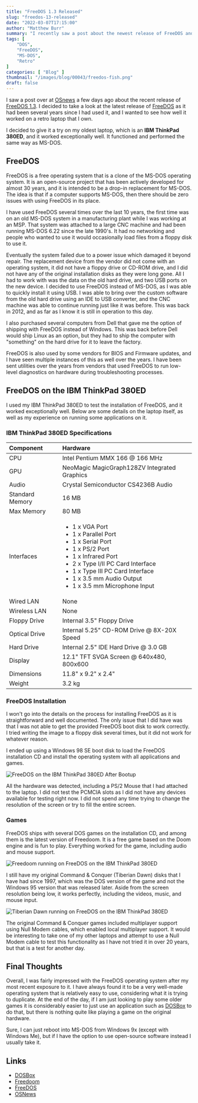 ```yaml
---
title: "FreeDOS 1.3 Released"
slug: "freedos-13-released"
date: "2022-03-07T17:15:00"
author: "Matthew Burr"
summary: "I recently saw a post about the newest release of FreeDOS and I wanted to take some time and see how well it works in 2022 on a laptop that was designed to run it from the late MS-DOS era."
tags: [
    "DOS",
    "FreeDOS",
    "MS-DOS",
    "Retro"
]
categories: [ "Blog" ]
thumbnail: "/images/blog/00043/freedos-fish.png"
draft: false
---
```


I saw a post over at [OSnews](https://www.osnews.com/) a few days ago about the recent release of [FreeDOS 1.3](https://www.osnews.com/story/134597/freedos-1-3-released/). I decided to take a look at the latest release of [FreeDOS](https://freedos.org/) as it had been several years since I had used it, and I wanted to see how well it worked on a retro laptop that I own.

I decided to give it a try on my oldest laptop, which is an **IBM ThinkPad 380ED**, and it worked exceptionally well. It functioned and performed the same way as MS-DOS.

## FreeDOS ##

FreeDOS is a free operating system that is a clone of the MS-DOS operating system. It is an open-source project that has been actively developed for almost 30 years, and it is intended to be a drop-in replacement for MS-DOS. The idea is that if a computer supports MS-DOS, then there should be zero issues with using FreeDOS in its place.

I have used FreeDOS several times over the last 10 years, the first time was on an old MS-DOS system in a manufacturing plant while I was working at an MSP. That system was attached to a large CNC machine and had been running MS-DOS 6.22 since the late 1990's. It had no networking and people who wanted to use it would occasionally load files from a floppy disk to use it.

Eventually the system failed due to a power issue which damaged it beyond repair. The replacement device from the vendor did not come with an operating system, it did not have a floppy drive or CD-ROM drive, and I did not have any of the original installation disks as they were long gone. All I had to work with was the data on the old hard drive, and two USB ports on the new device. I decided to use FreeDOS instead of MS-DOS, as I was able to quickly install it using USB. I was able to bring over the custom software from the old hard drive using an IDE to USB converter, and the CNC machine was able to continue running just like it was before. This was back in 2012, and as far as I know it is still in operation to this day.

I also purchased several computers from Dell that gave me the option of shipping with FreeDOS instead of Windows. This was back before Dell would ship Linux as an option, but they had to ship the computer with "something" on the hard drive for it to leave the factory.

FreeDOS is also used by some vendors for BIOS and Firmware updates, and I have seen multiple instances of this as well over the years. I have been sent utilities over the years from vendors that used FreeDOS to run low-level diagnostics on hardware during troubleshooting processes.

## FreeDOS on the IBM ThinkPad 380ED ##

I used my IBM ThinkPad 380ED to test the installation of FreeDOS, and it worked exceptionally well. Below are some details on the laptop itself, as well as my experience on running some applications on it.

### IBM ThinkPad 380ED Specifications ###

| Component        | Hardware                                     |
|:-----------------|:---------------------------------------------|
| CPU              | Intel Pentium MMX 166 @ 166 MHz              |
| GPU              | NeoMagic MagicGraph128ZV Integrated Graphics |
| Audio            | Crystal Semiconductor CS4236B Audio          |
| Standard Memory  | 16 MB                                        |
| Max Memory       | 80 MB                                        |
| Interfaces       | <ul><li>1 x VGA Port</li><li>1 x Parallel Port</li><li>1 x Serial Port</li><li>1 x PS/2 Port</li><li>1 x Infrared Port</li><li>2 x Type I/II PC Card Interface</li><li>1 x Type III PC Card Interface</li><li>1 x 3.5 mm Audio Output</li><li>1 x 3.5 mm Microphone Input</li></ul> |
| Wired LAN        | None                                         |
| Wireless LAN     | None                                         |
| Floppy Drive     | Internal 3.5" Floppy Drive                   |
| Optical Drive    | Internal 5.25" CD-ROM Drive @ 8X-20X Speed   |
| Hard Drive       | Internal 2.5" IDE Hard Drive @ 3.0 GB        |
| Display          | 12.1" TFT SVGA Screen @ 640x480, 800x600     |
| Dimensions       | 11.8" x 9.2" x 2.4"                          |
| Weight           | 3.2 kg                                       |

### FreeDOS Installation ###

I won't go into the details on the process for installing FreeDOS as it is straightforward and well documented. The only issue that I did have was that I was not able to get the provided FreeDOS boot disk to work correctly. I tried writing the image to a floppy disk several times, but it did not work for whatever reason.

I ended up using a Windows 98 SE boot disk to load the FreeDOS installation CD and install the operating system with all applications and games.

![FreeDOS on the IBM ThinkPad 380ED After Bootup](/images/blog/00043/freedos-13-bootup.png)

All the hardware was detected, including a PS/2 Mouse that I had attached to the laptop. I did not test the PCMCIA slots as I did not have any devices available for testing right now. I did not spend any time trying to change the resolution of the screen or try to fill the entire screen.

### Games ###

FreeDOS ships with several DOS games on the installation CD, and among them is the latest version of Freedoom. It is a free game based on the Doom engine and is fun to play. Everything worked for the game, including audio and mouse support.

![Freedoom running on FreeDOS on the IBM ThinkPad 380ED](/images/blog/00043/freedos-13-freedoom.png)

I still have my original Command & Conquer (Tiberian Dawn) disks that I have had since 1997, which was the DOS version of the game and not the Windows 95 version that was released later. Aside from the screen resolution being low, it works perfectly, including the videos, music, and mouse input.

![Tiberian Dawn running on FreeDOS on the IBM ThinkPad 380ED](/images/blog/00043/freedos-13-cc.png)

The original Command & Conquer games included multiplayer support using Null Modem cables, which enabled local multiplayer support. It would be interesting to take one of my other laptops and attempt to use a Null Modem cable to test this functionality as I have not tried it in over 20 years, but that is a test for another day.

## Final Thoughts ##

Overall, I was fairly impressed with the FreeDOS operating system after my most recent exposure to it. I have always found it to be a very well-made operating system that is relatively easy to use, considering what it is trying to duplicate. At the end of the day, if I am just looking to play some older games it is considerably easier to just use an application such as [DOSBox](https://www.dosbox.com/) to do that, but there is nothing quite like playing a game on the original hardware.

Sure, I can just reboot into MS-DOS from Windows 9x (except with Windows Me), but if I have the option to use open-source software instead I usually take it.

## Links ##

* [DOSBox](https://www.dosbox.com/)
* [Freedoom](https://freedoom.github.io/)
* [FreeDOS](https://freedos.org/)
* [OSNews](https://www.osnews.com/)
